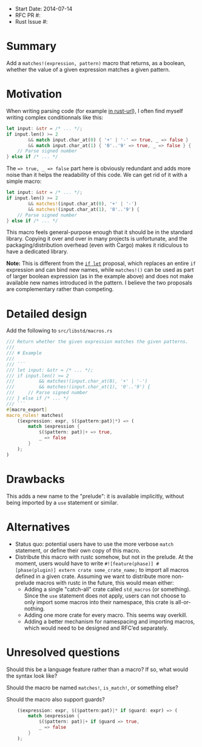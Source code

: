 - Start Date: 2014-07-14
- RFC PR #:
- Rust Issue #:

# Summary

Add a `matches!(expression, pattern)` macro that returns, as a boolean, whether the value of a given expression matches a given pattern.

# Motivation

When writing parsing code (for example [in rust-url](https://github.com/SimonSapin/rust-url/blob/de6bd47a1f1ffcc1b1388ecfd754f5615ff44fc4/src/parser.rs)), I often find myself writing complex conditionnals like this:

```rust
let input: &str = /* ... */;
if input.len() >= 2
        && match input.char_at(0) { '+' | '-' => true, _ => false }
        && match input.char_at(1) { '0'..'9' => true, _ => false } {
    // Parse signed number
} else if /* ... */
```

The `=> true, _ => false` part here is obviously redundant and adds more noise than it helps the readability of this code. We can get rid of it with a simple macro:

```rust
let input: &str = /* ... */;
if input.len() >= 2
        && matches!(input.char_at(0), '+' | '-')
        && matches!(input.char_at(1), '0'..'9') {
    // Parse signed number
} else if /* ... */
```

This macro feels general-purpose enough that it should be in the standard library. Copying it over and over in many projects is unfortunate, and the packaging/distribution overhead (even with Cargo) makes it ridiculous to have a dedicated library.

**Note:** This is different from the [`if let`](https://github.com/rust-lang/rfcs/pull/160) proposal, which replaces an entire `if` expression and can bind new names, while `matches!()` can be used as part of larger boolean expression (as in the example above) and does not make available new names introduced in the pattern. I believe the two proposals are complementary rather than competing.


# Detailed design

Add the following to `src/libstd/macros.rs`

```rust
/// Return whether the given expression matches the given patterns.
///
/// # Example
///
/// ```
/// let input: &str = /* ... */;
/// if input.len() >= 2
///         && matches!(input.char_at(0), '+' | '-')
///         && matches!(input.char_at(1), '0'..'9') {
///     // Parse signed number
/// } else if /* ... */
/// ```
#[macro_export]
macro_rules! matches(
    ($expression: expr, $($pattern:pat)|*) => (
        match $expression {
            $($pattern: pat)|+ => true,
            _ => false
        }
    );
)
```

# Drawbacks

This adds a new name to the "prelude": it is available implicitly, without being imported by a `use` statement or similar.

# Alternatives

* Status quo: potential users have to use the more verbose `match` statement, or define their own copy of this macro.
* Distribute this macro with rustc somehow, but not in the prelude. At the moment, users would have to write `#![feature(phase)] #[phase(plugin)] extern crate some_crate_name;` to import all macros defined in a given crate. Assuming we want to distribute more non-prelude macros with rustc in the future, this would mean either:
  * Adding a single "catch-all" crate called `std_macros` (or something). Since the `use` statement does not apply, users can not choose to only import some macros into their namespace, this crate is all-or-nothing.
  * Adding one more crate for every macro. This seems way overkill.
  * Adding a better mechanism for namespacing and importing macros, which would need to be designed and RFC’ed separately.


# Unresolved questions

Should this be a language feature rather than a macro? If so, what would the syntax look like?

Should the macro be named `matches!`, `is_match!`, or something else?

Should the macro also support guards?

```rust
    ($expression: expr, $($pattern:pat)|* if $guard: expr) => (
        match $expression {
            $($pattern: pat)|+ if $guard => true,
            _ => false
        }
    );
```
